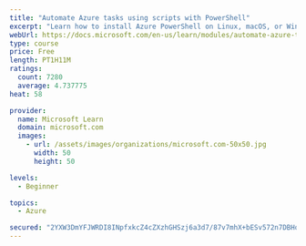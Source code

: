 ```yaml
---
title: "Automate Azure tasks using scripts with PowerShell"
excerpt: "Learn how to install Azure PowerShell on Linux, macOS, or Windows and then connect to Azure and manage your resources."
webUrl: https://docs.microsoft.com/en-us/learn/modules/automate-azure-tasks-with-powershell/
type: course
price: Free
length: PT1H11M
ratings:
  count: 7280
  average: 4.737775
heat: 58

provider:
  name: Microsoft Learn
  domain: microsoft.com
  images:
    - url: /assets/images/organizations/microsoft.com-50x50.jpg
      width: 50
      height: 50

levels:
  - Beginner

topics:
  - Azure

secured: "2YXW3DmYFJWRDI8INpfxkcZ4cZXzhGHSzj6a3d7/87v7mhX+bESv572n7DBHoBDK5VdiD7HQDON+cGhS/kgLYhghJ16a1TxOHs5SFZUNO+VDvprfabwN12TQszTVfjgs5JdYR7SfoODi8xUrl+w2K7PCP7FN6eDjdmF9cRxmq3FGve9cKM9MDhLB4mLa16D05m3j3Vd5m0IpMd3ETfV3B+pqg8F+y/bPl45RMUwfoX7dwDkX8W7KX3SB0jCXFoDgUrTFpWnYTSwBVNsbLEbZn4U6K5lb3DTmbVzQC4ncQCj/EKQBn4b77FrvEl+ZT2C9ekgWJZsE+u1w8devI6lU/wfJdjb9e7yNLQ3Fftl4yRFGoBI8pgbUIgPzOAa+ZnKRjA+bcliwiv0gc9NdrZ5bChJjbhEZSwJsuapz8vTr8R4=;2aBanjuV2K0QTJkk/HjT8Q=="
---
```


